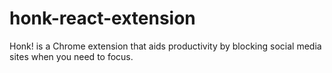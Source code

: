 # honk-react-extension
Honk! is a Chrome extension that aids productivity by blocking social media sites when you need to focus.
